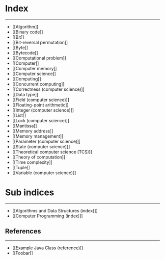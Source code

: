 # Index
---
- [[Algorithm]]
- [[Binary code]]
- [[Bit]]
- [[Bit-reversal permutation]]
- [[Byte]]
- [[Bytecode]]
- [[Computational problem]]
- [[Computer]]
- [[Computer memory]]
- [[Computer science]]
- [[Computing]]
- [[Concurrent computing]]
- [[Correctness (computer science)]]
- [[Data type]]
- [[Field (computer science)]]
- [[Floating-point arithmetic]]
- [[Integer (computer science)]]
- [[List]]
- [[Lock (computer science)]]
- [[Mantissa]]
- [[Memory address]]
- [[Memory management]]
- [[Parameter (computer science)]]
- [[State (computer science)]]
- [[Theoretical computer science (TCS)]]
- [[Theory of computation]]
- [[Time complexity]]
- [[Tuple]]
- [[Variable (computer science)]]

# Sub indices
---
- [[Algorithms and Data Structures (index)]]
- [[Computer Programming (index)]]

## References
---
- [[Example Java Class (reference)]]
- [[Foobar]]